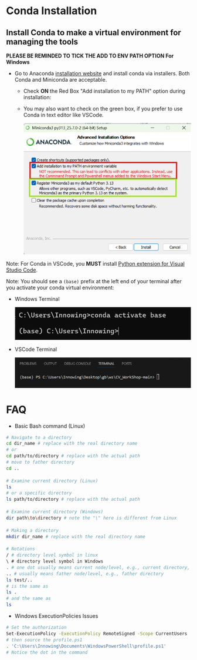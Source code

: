# Conda Installation

## Install Conda to make a virtual environment for managing the tools

**PLEASE BE REMINDED TO TICK THE ADD TO ENV PATH OPTION For Windows**

- Go to Anaconda [installation website](https://www.anaconda.com/download/success) and install conda via installers. Both Conda and Miniconda are acceptable.
  - Check **ON** the Red Box "Add installation to my PATH" option during installation:
  - You may also want to check on the green box, if you prefer to use Conda in text editor like VSCode.

    ![Conda Environment Path Setup](/img/conda_env_path.png)

Note: For Conda in VSCode, you **MUST** install [Python extension for Visual Studio Code](https://marketplace.visualstudio.com/items?itemName=ms-python.python).

Note: You should see a `(base)` prefix at the left end of your terminal after you activate your conda virtual environment:
- Windows Terminal

    ![Windows Terminal Conda](/img/cmd_conda.png)

- VSCode Terminal

    ![VSCode Terminal Conda](/img/vscode_terminal_conda.png)
  
# FAQ

- Basic Bash command (Linux)
```bash
# Navigate to a directory
cd dir_name # replace with the real directory name
# or 
cd path/to/directory # replace with the actual path
# move to father directory
cd .. 

# Examine current directory (Linux)
ls 
# or a specific directory
ls path/to/directory # replace with the actual path

# Examine current directory (Windows)
dir path\to\directory # note the "\" here is different from Linux

# Making a directory
mkdir dir_name # replace with the real directory name

# Notations
/ # directory level symbol in linux
\ # directory level symbol in Windows
. # one dot usually means current node/level, e.g., current directory, and sometimes omitted.
.. # usually means father node/level, e.g., father directory
ls test/.. 
# is the same as 
ls .
# and the same as 
ls

```

- Windows ExecutionPolicies Issues

```bash
# Set the authorization
Set-ExecutionPolicy -ExecutionPolicy RemoteSigned -Scope CurrentUsers
# then source the profile.ps1
. 'C:\Users\Innowing\Documents\WindowsPowerShell\profile.ps1'
# Notice the dot in the command
```